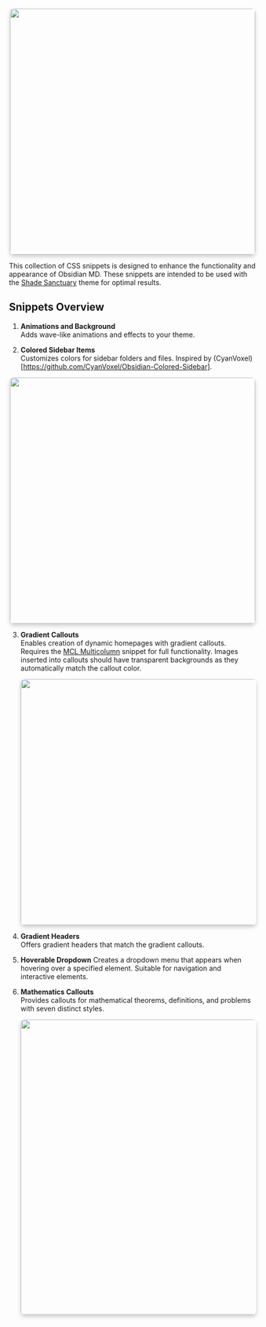<p align="center">
<img src="https://github.com/user-attachments/assets/a127591d-92d9-4d05-9d01-414739934a7f" width="500" style="border-radius:8px; box-shadow:0 4px 8px rgba(0, 0, 0, 0.2);"/>
</p>

This collection of CSS snippets is designed to enhance the functionality and appearance of Obsidian MD. These snippets are intended to be used with the [Shade Sanctuary](https://github.com/Elevict/Shade-Sanctuary) theme for optimal results.

## Snippets Overview

1. **Animations and Background**  
   Adds wave-like animations and effects to your theme.

2. **Colored Sidebar Items**  
   Customizes colors for sidebar folders and files. Inspired by (CyanVoxel)[https://github.com/CyanVoxel/Obsidian-Colored-Sidebar].

<p align="center">
<img src="https://github.com/user-attachments/assets/7f903c23-8e76-41ee-b349-fec72158356e" width="500" style="border-radius:8px; box-shadow:0 4px 8px rgba(0, 0, 0, 0.2);"/>
</p>

3. **Gradient Callouts**  
   Enables creation of dynamic homepages with gradient callouts. Requires the [MCL Multicolumn](https://github.com/efemkay/obsidian-modular-css-layout) snippet for full functionality. Images inserted into callouts should have transparent backgrounds as they automatically match the callout color.

   <p align="center">
   <img src="https://github.com/user-attachments/assets/ef563c03-69cd-42b9-b33d-44e85f1d10ef" width="500" style="border-radius:8px; box-shadow:0 4px 8px rgba(0, 0, 0, 0.2);"/>
   </p>

4. **Gradient Headers**  
   Offers gradient headers that match the gradient callouts.

5. **Hoverable Dropdown**
   Creates a dropdown menu that appears when hovering over a specified element. Suitable for navigation and interactive elements.

7. **Mathematics Callouts**  
   Provides callouts for mathematical theorems, definitions, and problems with seven distinct styles.

   <p align="center">
   <img src="https://github.com/user-attachments/assets/c162cef1-f3b2-45a7-833b-2424fdf28814" width="600" style="border-radius:8px; box-shadow:0 4px 8px rgba(0, 0, 0, 0.2);"/>
   </p>
